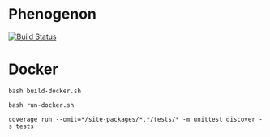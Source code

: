 # Phenogenon
[![Build Status](https://travis-ci.com/phenopolis/phenogenon.svg?branch=master)](https://travis-ci.com/phenopolis/phenogenon)

# Docker

```
bash build-docker.sh
```

```
bash run-docker.sh
```

```
coverage run --omit=*/site-packages/*,*/tests/* -m unittest discover -s tests
```

